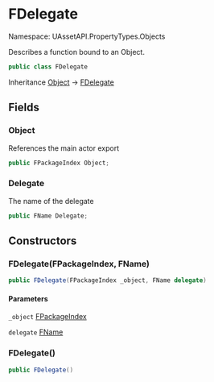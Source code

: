 # FDelegate

Namespace: UAssetAPI.PropertyTypes.Objects

Describes a function bound to an Object.

```csharp
public class FDelegate
```

Inheritance [Object](https://docs.microsoft.com/en-us/dotnet/api/system.object) → [FDelegate](./uassetapi.propertytypes.objects.fdelegate.md)

## Fields

### **Object**

References the main actor export

```csharp
public FPackageIndex Object;
```

### **Delegate**

The name of the delegate

```csharp
public FName Delegate;
```

## Constructors

### **FDelegate(FPackageIndex, FName)**

```csharp
public FDelegate(FPackageIndex _object, FName delegate)
```

#### Parameters

`_object` [FPackageIndex](./uassetapi.unrealtypes.fpackageindex.md)<br>

`delegate` [FName](./uassetapi.unrealtypes.fname.md)<br>

### **FDelegate()**

```csharp
public FDelegate()
```
